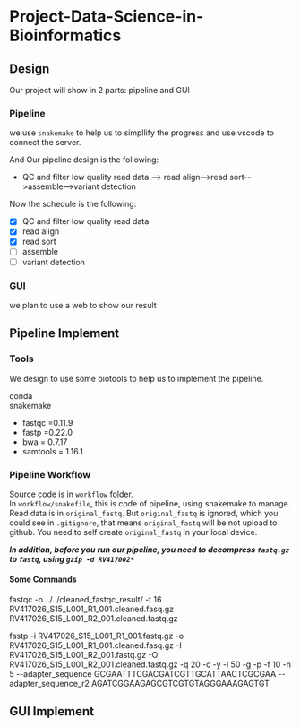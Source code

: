 # Project-Data-Science-in-Bioinformatics 

## Design

Our project will show in 2 parts: pipeline and GUI

### Pipeline

we use `snakemake` to help us to simpllify the progress and use vscode to connect the server.

And Our pipeline design is the following:

- QC and filter low quality read data --> read align-->read sort-->assemble-->variant detection

Now the schedule is the following:

- [x] QC and filter low quality read data
- [x] read align
- [x] read sort
- [ ] assemble
- [ ] variant detection

### GUI

we plan to use a web to show our result

## Pipeline Implement

### Tools

We design to use some biotools to help us to implement the pipeline.

conda</br>
snakemake</br>
- fastqc =0.11.9
- fastp =0.22.0
- bwa = 0.7.17
- samtools = 1.16.1

### Pipeline Workflow

Source code is in `workflow` folder.  </br>
In `workflow/snakefile`, this is code of pipeline, using snakemake to manage.</br>
Read data is in `original_fastq`. But `original_fastq` is ignored, which you could see in `.gitignore`, that means `original_fastq` will be not upload to github. You need to self create `original_fastq` in your local device. 

***In addition, before you run our pipeline, you need to decompress `fastq.gz` to `fastq`, using `gzip -d RV417002*`***

#### Some Commands

fastqc -o ../../cleaned_fastqc_result/ -t 16 RV417026_S15_L001_R1_001.cleaned.fasq.gz RV417026_S15_L001_R2_001.cleaned.fastq.gz

fastp -i RV417026_S15_L001_R1_001.fastq.gz -o RV417026_S15_L001_R1_001.cleaned.fasq.gz -I RV417026_S15_L001_R2_001.fastq.gz -O RV417026_S15_L001_R2_001.cleaned.fastq.gz -q 20 -c -y -l 50 -g -p -f 10 -n 5 --adapter_sequence GCGAATTTCGACGATCGTTGCATTAACTCGCGAA --adapter_sequence_r2 AGATCGGAAGAGCGTCGTGTAGGGAAAGAGTGT

## GUI Implement

